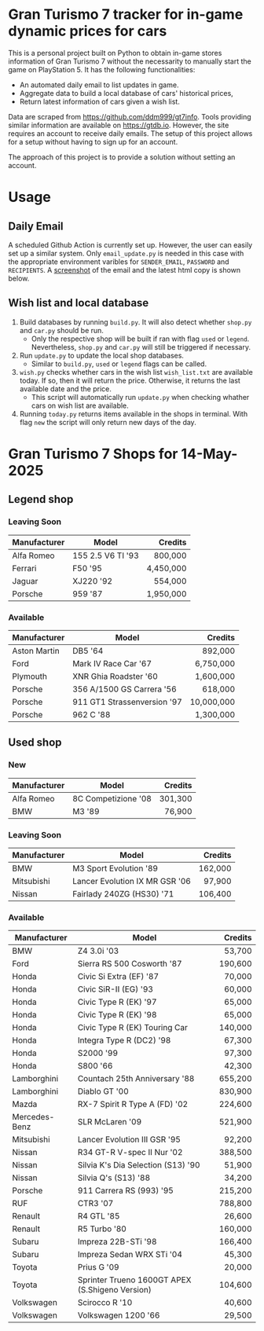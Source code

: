 # Gran Turismo 7 tracker for in-game dynamic prices for cars

This is a personal project built on Python to obtain in-game stores information of Gran Turismo 7 without the necessarity to manually start the game on PlayStation 5. It has the following functionalities:

- An automated daily email to list updates in game.
- Aggregate data to build a local database of cars' historical prices,
- Return latest information of cars given a wish list.

Data are scraped from https://github.com/ddm999/gt7info. Tools providing similar information are available on https://gtdb.io. However, the site requires an account to receive daily emails. The setup of this project allows for a setup without having to sign up for an account.

The approach of this project is to provide a solution without setting an account.

# Usage

## Daily Email

A scheduled Github Action is currently set up. However, the user can easily set up a similar system. Only `email_update.py` is needed in this case with the appropriate environment varibles for `SENDER_EMAIL`, `PASSWORD` and `RECIPIENTS`. A [screenshot](https://raw.githubusercontent.com/marcohoucheng/Gran-Turismo-7-Price-Tracker/main/data/email_screenshot.png) of the email and the latest html copy is shown below.

## Wish list and local database

1. Build databases by running `build.py`. It will also detect whether `shop.py` and `car.py` should be run.
    - Only the respective shop will be built if ran with flag `used` or `legend`. Nevertheless, `shop.py` and `car.py` will still be triggered if necessary.
2. Run `update.py` to update the local shop databases.
    - Similar to `build.py`, `used` or `legend` flags can be called.
3. `wish.py` checks whether cars in the wish list `wish_list.txt` are available today. If so, then it will return the price. Otherwise, it returns the last available date and the price.
    - This script will automatically run `update.py` when checking whather cars on wish list are available.
4. Running `today.py` returns items available in the shops in terminal. With flag `new` the script will only return new days of the day.


# Gran Turismo 7 Shops for 14-May-2025



## Legend shop

### Leaving Soon
 | Manufacturer | Model | Credits |
 | --- | --- | --: |
|Alfa Romeo|155 2.5 V6 TI '93|800,000|
|Ferrari|F50 '95|4,450,000|
|Jaguar|XJ220 '92|554,000|
|Porsche|959 '87|1,950,000|

### Available
 | Manufacturer | Model | Credits |
 | --- | --- | --: |
|Aston Martin|DB5 '64|892,000|
|Ford|Mark IV Race Car '67|6,750,000|
|Plymouth|XNR Ghia Roadster '60|1,600,000|
|Porsche|356 A/1500 GS Carrera '56|618,000|
|Porsche|911 GT1 Strassenversion '97|10,000,000|
|Porsche|962 C '88|1,300,000|


## Used shop

### New
 | Manufacturer | Model | Credits |
 | --- | --- | --: |
|Alfa Romeo|8C Competizione '08|301,300|
|BMW|M3 '89|76,900|

### Leaving Soon
 | Manufacturer | Model | Credits |
 | --- | --- | --: |
|BMW|M3 Sport Evolution '89|162,000|
|Mitsubishi|Lancer Evolution IX MR GSR '06|97,900|
|Nissan|Fairlady 240ZG (HS30) '71|106,400|

### Available
 | Manufacturer | Model | Credits |
 | --- | --- | --: |
|BMW|Z4 3.0i '03|53,700|
|Ford|Sierra RS 500 Cosworth '87|190,600|
|Honda|Civic Si Extra (EF) '87|70,000|
|Honda|Civic SiR-II (EG) '93|60,000|
|Honda|Civic Type R (EK) '97|65,000|
|Honda|Civic Type R (EK) '98|65,000|
|Honda|Civic Type R (EK) Touring Car|140,000|
|Honda|Integra Type R (DC2) '98|67,300|
|Honda|S2000 '99|97,300|
|Honda|S800 '66|42,300|
|Lamborghini|Countach 25th Anniversary '88|655,200|
|Lamborghini|Diablo GT '00|830,900|
|Mazda|RX-7 Spirit R Type A (FD) '02|224,600|
|Mercedes-Benz|SLR McLaren '09|521,900|
|Mitsubishi|Lancer Evolution III GSR '95|92,200|
|Nissan|R34 GT-R V-spec II Nur '02|388,500|
|Nissan|Silvia K's Dia Selection (S13) '90|51,900|
|Nissan|Silvia Q's (S13) '88|34,200|
|Porsche|911 Carrera RS (993) '95|215,200|
|RUF|CTR3 '07|788,800|
|Renault|R4 GTL '85|26,600|
|Renault|R5 Turbo '80|160,000|
|Subaru|Impreza 22B-STi '98|166,400|
|Subaru|Impreza Sedan WRX STi '04|45,300|
|Toyota|Prius G '09|20,000|
|Toyota|Sprinter Trueno 1600GT APEX (S.Shigeno Version)|104,600|
|Volkswagen|Scirocco R '10|40,600|
|Volkswagen|Volkswagen 1200 '66|29,500|
